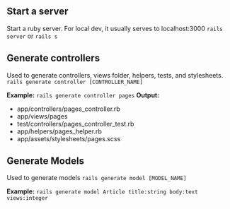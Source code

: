 ```table-of-contents
```

## Start a server
Start a ruby server. For local dev, it usually serves to localhost:3000
`rails server` or `rails s`
## Generate controllers
Used to generate controllers, views folder, helpers, tests, and stylesheets.
`rails generate controller [CONTROLLER_NAME]`

**Example:** `rails generate controller pages`
**Output:**
- app/controllers/pages_controller.rb
- app/views/pages
- test/controllers/pages_controller_test.rb
- app/helpers/pages_helper.rb
- app/assets/stylesheets/pages.scss

## Generate Models
Used to generate models
`rails generate model [MODEL_NAME]`

**Example:** `rails generate model Article title:string body:text views:integer`